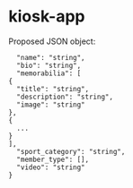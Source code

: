 # kiosk-app

Proposed JSON object:

```{
  "name": "string",
  "bio": "string",
  "memorabilia": [
{
  "title": "string",
  "description": "string",
  "image": "string"
},
{
  ...
}
],
  "sport_category": "string",
  "member_type": [],
  "video": "string"
}
```
